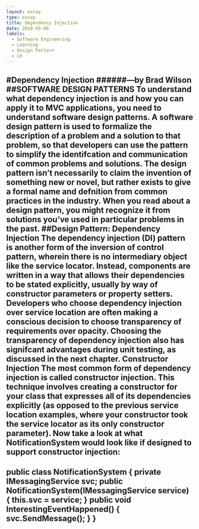 ```yaml
---
layout: essay
type: essay
title: Dependency Injection
date: 2018-05-08
labels:
  - Software Engineering
  - Learning
  - Design Pattern
  - C#
---
```

#Dependency Injection
######—by Brad Wilson
##SOFTWARE DESIGN PATTERNS
To understand what dependency injection is and how you can apply it to MVC applications,
you need to understand software design patterns. A software design pattern is used to formalize the description of a problem and a solution to that problem, so that developers can use the
pattern to simplify the identifcation and communication of common problems and solutions.
The design pattern isn’t necessarily to claim the invention of something new or novel, but
rather exists to give a formal name and defnition from common practices in the industry.
When you read about a design pattern, you might recognize it from solutions you’ve used in
particular problems in the past.
##Design Pattern: Dependency Injection
The dependency injection (DI) pattern is another form of the inversion of control pattern, wherein
there is no intermediary object like the service locator. Instead, components are written in a way
that allows their dependencies to be stated explicitly, usually by way of constructor parameters or
property setters.
Developers who choose dependency injection over service location are often making a conscious
decision to choose transparency of requirements over opacity. Choosing the transparency of dependency injection also has signifcant advantages during unit testing, as discussed in the next chapter.
Constructor Injection
The most common form of dependency injection is called constructor injection. This technique
involves creating a constructor for your class that expresses all of its dependencies explicitly (as
opposed to the previous service location examples, where your constructor took the service locator
as its only constructor parameter).
Now take a look at what NotificationSystem would look like if designed to support constructor
injection:
--
public class NotificationSystem
{
private IMessagingService svc;
public NotificationSystem(IMessagingService service)
{
this.svc = service;
}
public void InterestingEventHappened()
{
svc.SendMessage();
}
}
--
